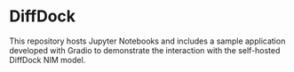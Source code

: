 # DiffDock

This repository hosts Jupyter Notebooks and includes a sample application developed with Gradio to demonstrate the interaction with the self-hosted DiffDock NIM model.
